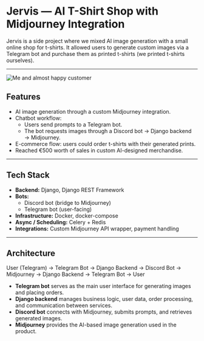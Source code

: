 # Jervis — AI T-Shirt Shop with Midjourney Integration

Jervis is a side project where we mixed AI image generation with a small online shop for t-shirts.
It allowed users to generate custom images via a Telegram bot and purchase them as printed t-shirts (we printed t-shirts ourselves).   

---
![Me and almost happy customer](/Jervis/docs/jervis_photo.jpg)

## Features
- AI image generation through a custom Midjourney integration.  
- Chatbot workflow:  
  - Users send prompts to a Telegram bot.  
  - The bot requests images through a Discord bot → Django backend → Midjourney.  
- E-commerce flow: users could order t-shirts with their generated prints.  
- Reached €500 worth of sales in custom AI-designed merchandise.  

---

## Tech Stack
- **Backend:** Django, Django REST Framework  
- **Bots:**  
  - Discord bot (bridge to Midjourney)  
  - Telegram bot (user-facing)   
- **Infrastructure:** Docker, docker-compose  
- **Async / Scheduling:** Celery + Redis  
- **Integrations:** Custom Midjourney API wrapper, payment handling  

---

## Architecture
User (Telegram) → Telegram Bot → Django Backend → Discord Bot → Midjourney → Django Backend → Telegram Bot → User


- **Telegram bot** serves as the main user interface for generating images and placing orders.  
- **Django backend** manages business logic, user data, order processing, and communication between services.  
- **Discord bot** connects with Midjourney, submits prompts, and retrieves generated images.  
- **Midjourney** provides the AI-based image generation used in the product.  
